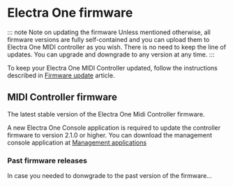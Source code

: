 # Electra One firmware

::: note Note on updating the firmware
Unless mentioned otherwise, all firmware versions are fully self-contained and you can upload them to Electra One MIDI controller as you wish. There is no need to keep the line of updates. You can upgrade and downgrade to any version at any time.
:::

To keep your Electra One MIDI Controller updated, follow the instructions described in [Firmware update](../electraoneconsole.html#firmware-update) article.


## MIDI Controller firmware

The latest stable version of the Electra One Midi Controller firmware.

<downloadButton href="/firmware-2.1.2.img.zip" description="version 2.1.2 (14 October 2021)"/>

A new Electra One Console application is required to update the controller firmware to version 2.1.0 or higher. You can download the management console application at [Management applications](./hostapps.md)

### Past firmware releases
In case you needed to donwgrade to the past version of the firmware...

<downloadLink filename="firmware-1.5.frm.zip" href="/firmware-1.5.frm.zip" description="version 1.5 (9 Feb 2021)"/>
